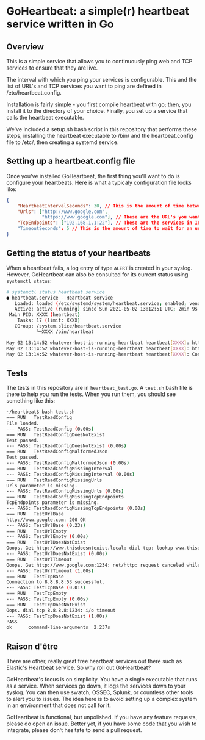 # GoHeartbeat: a simple(r) heartbeat service written in Go

## Overview

This is a simple service that allows you to continuously ping web and TCP services to ensure that
they are live.

The interval with which you ping your services is configurable. This and the list of URL's and TCP
services you want to ping are defined in /etc/heartbeat.config.

Installation is fairly simple - you first compile heartbeat with go; then, you install it to the
directory of your choice. Finally, you set up a service that calls the heartbeat executable.

We've included a setup.sh bash script in this repository that performs these steps, installing the
heartbeat executable to /bin/ and the heartbeat.config file to /etc/, then creating a systemd service.

## Setting up a heartbeat.config file

Once you've installed GoHeartbeat, the first thing you'll want to do is configure your heartbeats.
Here is what a typicaly configuration file looks like:

```json
{
    "HeartbeatIntervalSeconds": 30, // This is the amount of time between heartbeats.
    "Urls": ["http://www.google.com",
             "https://www.google.com"], // These are the URL's you want to check. http/https work.
    "TcpEndpoints": ["192.168.1.1:22"], // These are the services in IP:port format.
    "TimeoutSeconds": 5 // This is the amount of time to wait for an unresponsive connection.
}
```

## Getting the status of your heartbeats

When a heartbeat fails, a log entry of type `ALERT` is created in your syslog. However, GoHeartbeat
can also be consulted for its current status using `systemctl status`:

```bash
# systemctl status heartbeat.service
● heartbeat.service - Heartbeat service
   Loaded: loaded (/etc/systemd/system/heartbeat.service; enabled; vendor preset: enabled)
   Active: active (running) since Sun 2021-05-02 13:12:51 UTC; 2min 9s ago
 Main PID: XXXX (heartbeat)
    Tasks: 17 (limit: XXXX)
   CGroup: /system.slice/heartbeat.service
           └─XXXX /bin/heartbeat

May 02 13:14:52 whatever-host-is-running-heartbeat heartbeat[XXXX]: http://google.com: 200 OK
May 02 13:14:52 whatever-host-is-running-heartbeat heartbeat[XXXX]: https://google.com: 200 OK
May 02 13:14:52 whatever-host-is-running-heartbeat heartbeat[XXXX]: Connection to 192.168.1.1:22 successful.
```

## Tests

The tests in this repository are in `heartbeat_test.go`. A `test.sh` bash file is there to help you run the 
tests. When you run them, you should see something like this:

```bash
~/heartbeat$ bash test.sh
=== RUN   TestReadConfig
File loaded.
--- PASS: TestReadConfig (0.00s)
=== RUN   TestReadConfigDoesNotExist
Test passed.
--- PASS: TestReadConfigDoesNotExist (0.00s)
=== RUN   TestReadConfigMalformedJson
Test passed.
--- PASS: TestReadConfigMalformedJson (0.00s)
=== RUN   TestReadConfigMissingInterval
--- PASS: TestReadConfigMissingInterval (0.00s)
=== RUN   TestReadConfigMissingUrls
Urls parameter is missing.
--- PASS: TestReadConfigMissingUrls (0.00s)
=== RUN   TestReadConfigMissingTcpEndpoints
TcpEndpoints parameter is missing.
--- PASS: TestReadConfigMissingTcpEndpoints (0.00s)
=== RUN   TestUrlBase
http://www.google.com: 200 OK
--- PASS: TestUrlBase (0.23s)
=== RUN   TestUrlEmpty
--- PASS: TestUrlEmpty (0.00s)
=== RUN   TestUrlDoesNotExist
Ooops. Get http://www.thisdoesntexist.local: dial tcp: lookup www.thisdoesntexist.local: no such host
--- PASS: TestUrlDoesNotExist (0.00s)
=== RUN   TestUrlTimeout
Ooops. Get http://www.google.com:1234: net/http: request canceled while waiting for connection (Client.Timeout exceeded while awaiting headers)
--- PASS: TestUrlTimeout (1.00s)
=== RUN   TestTcpBase
Connection to 8.8.8.8:53 successful.
--- PASS: TestTcpBase (0.01s)
=== RUN   TestTcpEmpty
--- PASS: TestTcpEmpty (0.00s)
=== RUN   TestTcpDoesNotExist
Oops. dial tcp 8.8.8.8:1234: i/o timeout
--- PASS: TestTcpDoesNotExist (1.00s)
PASS
ok      command-line-arguments  2.237s
```

## Raison d'être

There are other, really great free heartbeat services out there such as Elastic's Heartbeat service.
So why roll out GoHeartbeat?

GoHeartbeat's focus is on simplicity. You have a single executable that runs as a service. When services
go down, it logs the services down to your syslog. You can then use swatch, OSSEC, Splunk, or countless
other tools to alert you to issues. The idea here is to avoid setting up a complex system in an 
environment that does not call for it.

GoHeartbeat is functional, but unpolished. If you have any feature requests, please do open an issue.
Better yet, if you have some code that you wish to integrate, please don't hesitate to send a pull
request.